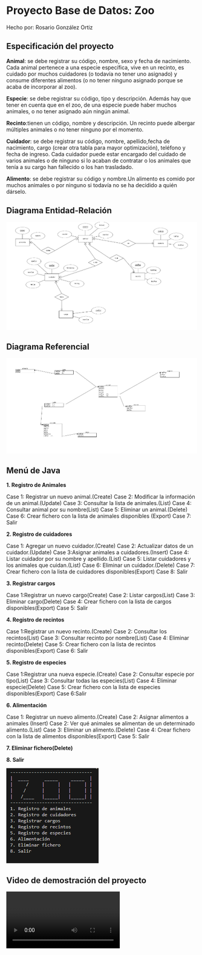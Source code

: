 # Proyecto Base de Datos: Zoo
 Hecho por: Rosario González Ortiz

 ## Especificación del proyecto

**Animal**: se debe registrar su código, nombre, sexo y fecha de nacimiento. Cada animal pertenece a una especie específica, vive en un recinto, es cuidado por muchos cuidadores (o todavía no tener uno asignado) y consume diferentes alimentos (o no tener ninguno asignado porque se acaba de incorporar al zoo). 

**Especie**: se debe registrar su código, tipo y descripción. Además hay que tener en cuenta que en el zoo, de una especie puede haber muchos animales, o no tener asignado aún ningún animal.

**Recinto**:tienen un código, nombre y descripción. Un recinto puede albergar múltiples animales o no tener ninguno por el momento.

**Cuidador**: se debe registrar su código, nombre, apellido,fecha de nacimiento, cargo (crear otra tabla para mayor optimización), teléfono y fecha de ingreso. Cada cuidador puede estar encargado del cuidado de varios animales o de ninguno si lo acaban de contratar o los animales que tenía a su cargo han fallecido o los han trasladado.

**Alimento**: se debe registrar su código y nombre.Un alimento es comido por muchos animales o por ninguno si todavía no se ha decidido a quién dárselo.

## Diagrama Entidad-Relación
![Diagrama ER](/imagenes/Captura%20de%20pantalla%202025-04-22%20134903.png)

## Diagrama Referencial
![Diagrama Ref](imagenes/Captura%20de%20pantalla%202025-04-22%20135014.png)

## Menú de Java

**1. Registro de Animales**

Case 1: Registrar un nuevo animal.(Create)
Case 2: Modificar la información de un animal.(Update)
Case 3: Consultar la lista de animales.(List)
Case 4: Consultar animal por su nombre(List)
Case 5: Eliminar un animal.(Delete)
Case 6: Crear fichero con la lista de animales disponibles (Export)
Case 7: Salir

**2. Registro de cuidadores**

Case 1: Agregar un nuevo cuidador.(Create)
Case 2: Actualizar datos de un cuidador.(Update)
Case 3:Asignar animales a cuidadores.(Insert)
Case 4: Listar cuidador por su nombre y apellido.(List)
Case 5: Listar cuidadores y los animales que cuidan.(List)
Case 6: Eliminar un cuidador.(Delete)
Case 7: Crear fichero con la lista de cuidadores disponibles(Export)
Case 8: Salir

**3. Registrar cargos**

Case 1:Registrar un nuevo cargo(Create)
Case 2: Listar cargos(List)
Case 3: Eliminar cargo(Delete)
Case 4: Crear fichero con la lista de cargos disponibles(Export)
Case 5: Salir

**4. Registro de recintos**

Case 1:Registrar un nuevo recinto.(Create)
Case 2: Consultar los recintos(List)
Case 3: Consultar recinto por nombre(List)
Case 4: Eliminar recinto(Delete)
Case 5: Crear fichero con la lista de recintos disponibles(Export)
Case 6: Salir

**5. Registro de especies**

Case 1:Registrar una nueva especie.(Create)
Case 2: Consultar especie por tipo(List)
Case 3: Consultar todas las especies(List)
Case 4: Eliminar especie(Delete)
Case 5: Crear fichero con la lista de especies disponibles(Export)
Case 6:Salir

**6. Alimentación**

Case 1: Registrar un nuevo alimento.(Create)
Case 2: Asignar alimentos a animales (Insert)
Case 2: Ver qué animales se alimentan de un determinado alimento.(List)
Case 3: Eliminar un alimento.(Delete)
Case 4: Crear fichero con la lista de alimentos disponibles(Export)
Case 5: Salir

**7. Eliminar fichero(Delete)**

**8. Salir**

![menu](imagenes/Captura%20de%20pantalla%202025-04-25%20121007.png)

## Video de demostración del proyecto

![videomenu](imagenes/appjava-zoologico-visual-studio-code-2025-04-25-12-28-20_inxIb5EL.mp4)

